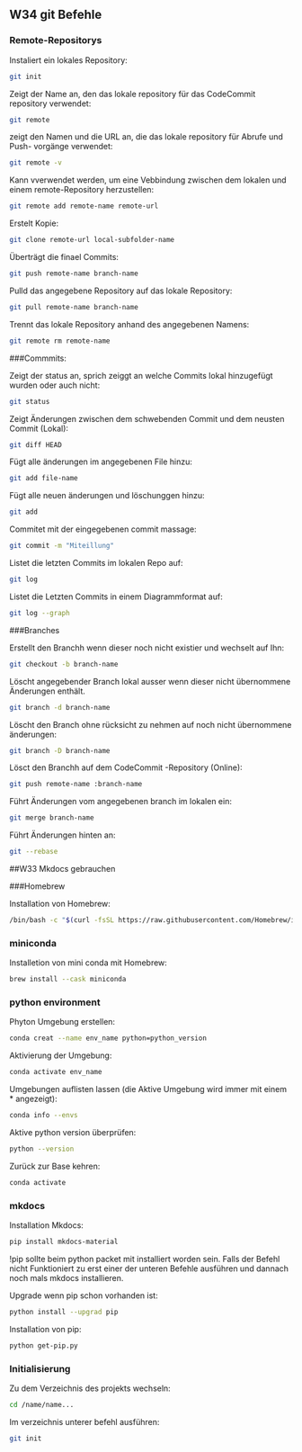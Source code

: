 ## W34 git Befehle

### Remote-Repositorys

Instaliert ein lokales Repository:

```bash 
git init
```

Zeigt der Name an, den das lokale repository für das CodeCommit repository verwendet:

```bash
git remote
```

zeigt den Namen und die URL an, die das lokale repository für Abrufe und Push- vorgänge verwendet:

```bash
git remote -v
```

Kann vverwendet werden, um eine Vebbindung zwischen dem lokalen und einem remote-Repository herzustellen:

```bash
git remote add remote-name remote-url
```

Erstelt Kopie:

```bash
git clone remote-url local-subfolder-name
```

Überträgt die finael Commits:

```bash
git push remote-name branch-name
```

Pulld das angegebene Repository auf das lokale Repository:

```bash
git pull remote-name branch-name
```

Trennt das lokale Repository anhand des angegebenen Namens:

```bash
git remote rm remote-name
```


###Commmits:

Zeigt der status an, sprich zeiggt an welche Commits lokal hinzugefügt wurden oder auch nicht:

```bash
git status
```

Zeigt Änderungen zwischen dem schwebenden Commit und dem neusten Commit (Lokal):

```bash
git diff HEAD
```

Fügt alle änderungen im angegebenen File hinzu:

```bash
git add file-name
```

Fügt alle neuen änderungen und löschunggen hinzu:

```bash
git add
```

Commitet mit der eingegebenen commit massage:

```bash
git commit -m "Miteillung"
```

Listet die letzten Commits im lokalen Repo auf:

```bash
git log
```

Listet die Letzten Commits in einem Diagrammformat auf:

```bash
git log --graph
```

###Branches

Erstellt den Branchh wenn dieser noch nicht existier und wechselt auf Ihn:

```bash
git checkout -b branch-name
```

Löscht angegebender Branch lokal ausser wenn dieser nicht übernommene Änderungen enthält.

```bash
git branch -d branch-name
```

Löscht den Branch ohne rücksicht zu nehmen auf noch nicht übernommene änderungen:

```bash
git branch -D branch-name
```

Lösct den Branchh auf dem CodeCommit -Repository (Online):

```bash
git push remote-name :branch-name
```

Führt Änderungen vom angegebenen branch im lokalen ein:

```bash
git merge branch-name
```

Führt Änderungen hinten an:

```bash
git --rebase
```


##W33 Mkdocs gebrauchen

###Homebrew

Installation von Homebrew:

```bash
/bin/bash -c "$(curl -fsSL https://raw.githubusercontent.com/Homebrew/install/HEAD/install.sh)"
```

### miniconda

Installetion von mini conda mit Homebrew:

```bash
brew install --cask miniconda
```

### python environment

Phyton Umgebung erstellen:

```bash
conda creat --name env_name python=python_version
```

Aktivierung der Umgebung:

```bash
conda activate env_name
```

Umgebungen auflisten lassen (die Aktive Umgebung wird immer mit einem * angezeigt):

```bash
conda info --envs
```

Aktive python version überprüfen:

```bash
python --version
```

Zurück zur Base kehren:

```bash
conda activate
```

### mkdocs

Installation Mkdocs:

```bash
pip install mkdocs-material
```

!pip sollte beim python packet mit installiert worden sein. Falls der Befehl nicht Funktioniert zu erst einer der  unteren Befehle ausführen und dannach noch mals mkdocs installieren.


Upgrade wenn pip schon vorhanden ist:

```bash
python install --upgrad pip
```

Installation von pip:

```bash
python get-pip.py
```

### Initialisierung

Zu dem Verzeichnis des projekts wechseln:

```bash
cd /name/name...
```

Im verzeichnis unterer befehl ausführen:

```bash
git init
```


